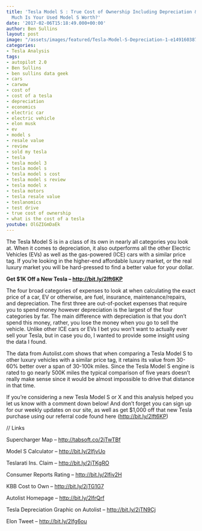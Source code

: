 ```yaml
---
title: 'Tesla Model S : True Cost of Ownership Including Depreciation &#8211; How
  Much Is Your Used Model S Worth?'
date: '2017-02-06T15:18:49.000+00:00'
author: Ben Sullins
layout: post
image: "/assets/images/featured/Tesla-Model-S-Depreciation-1-e1491603875316"
categories:
- Tesla Analysis
tags:
- autopilot 2.0
- Ben Sullins
- ben sullins data geek
- cars
- carwow
- cost of
- cost of a tesla
- depreciation
- economics
- electric car
- electric vehicle
- elon musk
- ev
- model s
- resale value
- review
- sold my tesla
- tesla
- tesla model 3
- tesla model s
- tesla model s cost
- tesla model s review
- tesla model x
- tesla motors
- tesla resale value
- teslanomics
- test drive
- true cost of ownership
- what is the cost of a tesla
youtube: OlGZIGmDaEk
---
```

The Tesla Model S is in a class of its own in nearly all categories you look at. When it comes to depreciation, it also outperforms all the other Electric Vehicles (EVs) as well as the gas-powered (ICE) cars with a similar price tag. If you’re looking in the higher-end affordable luxury market, or the real luxury market you will be hard-pressed to find a better value for your dollar.

**Get $1K Off a New Tesla &#8211; http://bit.ly/2lft6KP**

The four broad categories of expenses to look at when calculating the exact price of a car, EV or otherwise, are fuel, insurance, maintenance/repairs, and depreciation. The first three are out-of-pocket expenses that require you to spend money however depreciation is the largest of the four categories by far. The main difference with depreciation is that you don’t spend this money, rather, you lose the money when you go to sell the vehicle. Unlike other ICE cars or EVs I bet you won’t want to actually ever sell your Tesla, but in case you do, I wanted to provide some insight using the data I found.

The data from Autolist.com shows that when comparing a Tesla Model S to other luxury vehicles with a similar price tag, it retains its value from 30-60% better over a span of 30-100k miles. Since the Tesla Model S engine is rated to go nearly 500K miles the typical comparison of five years doesn’t really make sense since it would be almost impossible to drive that distance in that time.

If you’re considering a new Tesla Model S or X and this analysis helped you let us know with a comment down below! And don’t forget you can sign up for our weekly updates on our site, as well as get $1,000 off that new Tesla purchase using our referral code found here (http://bit.ly/2lft6KP)

// Links

Supercharger Map &#8211; http://tabsoft.co/2jTwTBf

Model S Calculator &#8211; http://bit.ly/2lfjvUo

Teslarati Ins. Claim &#8211; http://bit.ly/2jTKgRO

Consumer Reports Rating &#8211; http://bit.ly/2lfiv2H

KBB Cost to Own &#8211; http://bit.ly/2jTG1G7

Autolist Homepage &#8211; http://bit.ly/2lfrQrf

Tesla Depreciation Graphic on Autolist &#8211; http://bit.ly/2jTN9Cj

Elon Tweet &#8211; http://bit.ly/2lfg6ou

&nbsp;
